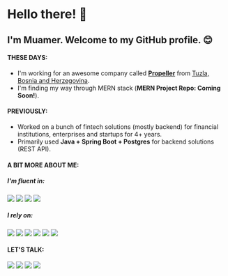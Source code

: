 # Hello there! 👋 
## I'm Muamer. Welcome to my GitHub profile. 😊

#### THESE DAYS:
- I'm working for an awesome company called <strong><a href="https://www.propeller.ba">Propeller</a></strong> from <a href="https://www.google.com/maps/place/Tuzla">Tuzla, Bosnia and Herzegovina</a>. 
- I'm finding my way through MERN stack (<strong>MERN Project Repo: Coming Soon!</strong>).

#### PREVIOUSLY:
- Worked on a bunch of fintech solutions (mostly backend) for financial institutions, enterprises and startups for 4+ years.
- Primarily used <strong>Java + Spring Boot + Postgres</strong> for backend solutions (REST API).

#### A BIT MORE ABOUT ME:
##### I'm fluent in: 
<img src="https://img.shields.io/badge/Java-ED8B00?style=for-the-badge&logo=java&logoColor=white"> <img src="https://img.shields.io/badge/JavaScript-323330?style=for-the-badge&logo=javascript&logoColor=F7DF1E"> <img src="https://img.shields.io/badge/HTML-239120?style=for-the-badge&logo=html5&logoColor=white"> <img src="https://img.shields.io/badge/CSS-239120?&style=for-the-badge&logo=css3&logoColor=white">

##### I rely on: 
<img src="https://img.shields.io/badge/PostgreSQL-316192?style=for-the-badge&logo=postgresql&logoColor=white"> <img src="https://img.shields.io/badge/MongoDB-4EA94B?style=for-the-badge&logo=mongodb&logoColor=white"> <img src="https://img.shields.io/badge/Node.js-43853D?style=for-the-badge&logo=node.js&logoColor=white"> <img src="https://img.shields.io/badge/React-20232A?style=for-the-badge&logo=react&logoColor=61DAFB"> <img src="https://img.shields.io/badge/Spring-6DB33F?style=for-the-badge&logo=spring&logoColor=white"> <img src="https://img.shields.io/badge/Angular-DD0031?style=for-the-badge&logo=angular&logoColor=white">
 
#### LET'S TALK:
<a href="https://twitter.com/intent/follow?screen_name=MuamerSeljubac"><img src="https://img.shields.io/badge/Twitter-1DA1F2?style=for-the-badge&logo=twitter&logoColor=white"></a> <a href="https://www.linkedin.com/in/muamers/"><img src="https://img.shields.io/badge/LinkedIn-0077B5?style=for-the-badge&logo=linkedin&logoColor=white"></a> <a href="https://www.mseljubac.com"><img src="https://img.shields.io/badge/Hashnode-2962FF?style=for-the-badge&logo=hashnode&logoColor=white"></a> <a href="mailto:s.muamer1@gmail.com"><img src="https://img.shields.io/badge/Gmail-D14836?style=for-the-badge&logo=gmail&logoColor=white"></a> 
